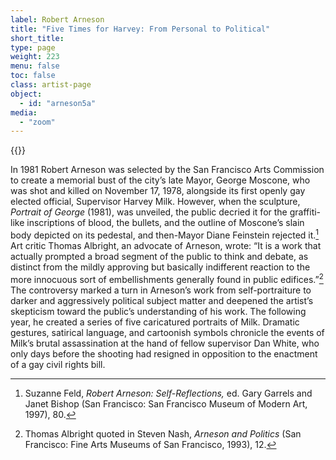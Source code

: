 ```yaml
---
label: Robert Arneson
title: "Five Times for Harvey: From Personal to Political"
short_title:
type: page
weight: 223
menu: false
toc: false
class: artist-page
object:
  - id: "arneson5a"
media:
  - "zoom"
---
```

{{<q-figure id="arneson5a">}}

In 1981 Robert Arneson was selected by the San Francisco Arts Commission to create a memorial bust of the city’s late Mayor, George Moscone, who was shot and killed on November 17, 1978, alongside its first openly gay elected official, Supervisor Harvey Milk. However, when the sculpture, *Portrait of George* (1981), was unveiled, the public decried it for the graffiti-like inscriptions of blood, the bullets, and the outline of Moscone’s slain body depicted on its pedestal, and then-Mayor Diane Feinstein rejected it.[^1] Art critic Thomas Albright, an advocate of Arneson, wrote: “It is a work that actually prompted a broad segment of the public to think and debate, as distinct from the mildly approving but basically indifferent reaction to the more innocuous sort of embellishments generally found in public edifices.”[^2] The controversy marked a turn in Arneson’s work from self-portraiture to darker and aggressively political subject matter and deepened the artist’s skepticism toward the public’s understanding of his work. The following year, he created a series of five caricatured portraits of Milk. Dramatic gestures, satirical language, and cartoonish symbols chronicle the events of Milk’s brutal assassination at the hand of fellow supervisor Dan White, who only days before the shooting had resigned in opposition to the enactment of a gay civil rights bill.

[^1]: Suzanne Feld, *Robert Arneson: Self-Reflections,* ed. Gary Garrels and Janet Bishop (San Francisco: San Francisco Museum of Modern Art, 1997), 80.

[^2]: Thomas Albright quoted in Steven Nash, *Arneson and Politics* (San Francisco: Fine Arts Museums of San Francisco, 1993), 12.
